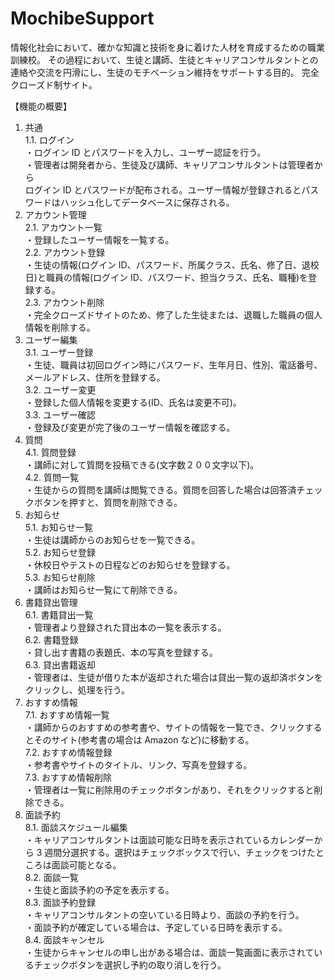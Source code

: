 # MochibeSupport
情報化社会において、確かな知識と技術を身に着けた人材を育成するための職業訓練校。
その過程において、生徒と講師、生徒とキャリアコンサルタントとの連絡や交流を円滑にし、生徒のモチベーション維持をサポートする目的。
完全クローズド制サイト。

【機能の概要】
1. 共通  
  1.1. ログイン  
    ・ログイン ID とパスワードを入力し、ユーザー認証を行う。  
    ・管理者は開発者から、生徒及び講師、キャリアコンサルタントは管理者から  
      ログイン ID とパスワードが配布される。ユーザー情報が登録されるとパスワードはハッシュ化してデータベースに保存される。  
2. アカウント管理  
  2.1. アカウント一覧  
    ・登録したユーザー情報を一覧する。  
  2.2. アカウント登録  
    ・生徒の情報(ログイン ID、パスワード、所属クラス、氏名、修了日、退校日)と職員の情報(ログイン ID、パスワード、担当クラス、氏名、職種)を登録する。  
  2.3. アカウント削除  
    ・完全クローズドサイトのため、修了した生徒または、退職した職員の個人情報を削除する。  
3. ユーザー編集   
  3.1. ユーザー登録  
    ・生徒、職員は初回ログイン時にパスワード、生年月日、性別、電話番号、メールアドレス、住所を登録する。  
  3.2. ユーザー変更  
    ・登録した個人情報を変更する(ID、氏名は変更不可)。  
  3.3. ユーザー確認  
    ・登録及び変更が完了後のユーザー情報を確認する。  
4. 質問  
  4.1. 質問登録  
    ・講師に対して質問を投稿できる(文字数２００文字以下)。  
  4.2. 質問一覧  
    ・生徒からの質問を講師は閲覧できる。質問を回答した場合は回答済チェックボタンを押すと、質問を削除できる。  
5. お知らせ  
  5.1. お知らせ一覧  
    ・生徒は講師からのお知らせを一覧できる。  
  5.2. お知らせ登録  
    ・休校日やテストの日程などのお知らせを登録する。  
  5.3. お知らせ削除  
    ・講師はお知らせ一覧にて削除できる。  
6. 書籍貸出管理  
  6.1. 書籍貸出一覧  
    ・管理者より登録された貸出本の一覧を表示する。  
  6.2. 書籍登録  
    ・貸し出す書籍の表題氏、本の写真を登録する。  
  6.3. 貸出書籍返却  
    ・管理者は、生徒が借りた本が返却された場合は貸出一覧の返却済ボタンをクリックし、処理を行う。  
7. おすすめ情報  
  7.1. おすすめ情報一覧  
    ・講師からのおすすめの参考書や、サイトの情報を一覧でき、クリックするとそのサイト(参考書の場合は Amazon など)に移動する。  
  7.2. おすすめ情報登録  
    ・参考書やサイトのタイトル、リンク、写真を登録する。  
  7.3. おすすめ情報削除  
    ・管理者は一覧に削除用のチェックボタンがあり、それをクリックすると削除できる。  
8. 面談予約  
  8.1. 面談スケジュール編集  
    ・キャリアコンサルタントは面談可能な日時を表示されているカレンダーから 3 週間分選択する。選択はチェックボックスで行い、チェックをつけたところは面談可能となる。  
  8.2. 面談一覧  
    ・生徒と面談予約の予定を表示する。  
  8.3. 面談予約登録  
    ・キャリアコンサルタントの空いている日時より、面談の予約を行う。  
    ・面談予約が確定している場合は、予定している日時を表示する。  
  8.4. 面談キャンセル  
    ・生徒からキャンセルの申し出がある場合は、面談一覧画面に表示されているチェックボタンを選択し予約の取り消しを行う。  